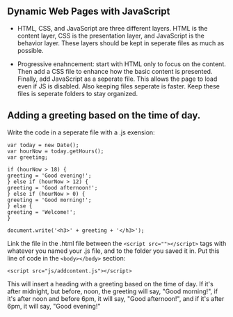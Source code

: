 ## Dynamic Web Pages with JavaScript

- HTML, CSS, and JavaScript are three different layers. HTML is the content layer, CSS is the presentation layer, and JavaScript is the behavior layer. These layers should be kept in seperate files as much as possible. 

- Progressive enahncement: start with HTML only to focus on the content. Then add a CSS file to enhance how the basic content is presented. Finally, add JavaScript as a seperate file. This allows the page to load even if JS is disabled. Also keeping files seperate is faster. Keep these files is seperate folders to stay organized. 

## Adding a greeting based on the time of day. 

Write the code in a seperate file with a .js exension: 

    var today = new Date();
    var hourNow = today.getHours();
    var greeting;

    if (hourNow > 18) {
    greeting = 'Good evening!';
    } else if (hourNow > 12) {
    greeting = 'Good afternoon!';   
    } else if (hourNow > 0) {
    greeting = 'Good morning!';
    } else {
    greeting = 'Welcome!';
    }

    document.write('<h3>' + greeting + '</h3>');

Link the file in the .html file between the `<script src=""></script>` tags with whatever you named your .js file, and to the folder you saved it in. Put this line of code in the `<body></body>` section: 

    <script src="js/addcontent.js"></script> 

This will insert a heading with a greeting based on the time of day. If it's after midnight, but before, noon, the greeting will say, "Good morning!", if it's after noon and before 6pm, it will say, "Good afternoon!", and if it's after 6pm, it will say, "Good evening!"